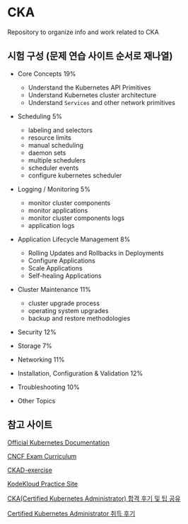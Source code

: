 # CKA
Repository to organize info and work related to CKA

## 시험 구성 (문제 연습 사이트 순서로 재나열)

- Core Concepts 19%
  + Understand the Kubernetes API Primitives
  + Understand Kubernetes cluster architecture
  + Understand `Services` and other network primitives
- Scheduling 5%
  + labeling and selectors
  + resource limits
  + manual scheduling
  + daemon sets
  + multiple schedulers
  + scheduler events
  + configure kubernetes scheduler
- Logging / Monitoring 5%
  + monitor cluster components
  + monitor applications
  + monitor cluster components logs
  + application logs
- Application Lifecycle Management 8%
  + Rolling Updates and Rollbacks in Deployments
  + Configure Applications
  + Scale Applications
  + Self-healing Applications
  
- Cluster Maintenance 11%
  + cluster upgrade process
  + operating system upgrades
  + backup and restore methodologies
  
- Security 12%
- Storage 7%
- Networking 11%
- Installation, Configuration & Validation 12%
- Troubleshooting 10%
- Other Topics

## 참고 사이트

[Official Kubernetes Documentation](https://kubernetes.io/)

[CNCF Exam Curriculum](https://github.com/cncf/curriculum)

[CKAD-exercise](https://github.com/dgkanatsios/CKAD-exercises)

[KodeKloud Practice Site](https://kodekloud.com/courses/certified-kubernetes-administrator-with-practice-tests/lectures/9816569)

[CKA(Certified Kubernetes Administrator) 합격 후기 및 팁 공유](https://blog.dudaji.com/kubernetes/2019/06/24/cka-acceptance-review-soonbee.html)

[Certified Kubernetes Administrator 취득 후기](https://coffeewhale.com/kubernetes/cka/2019/01/13/cak/)
